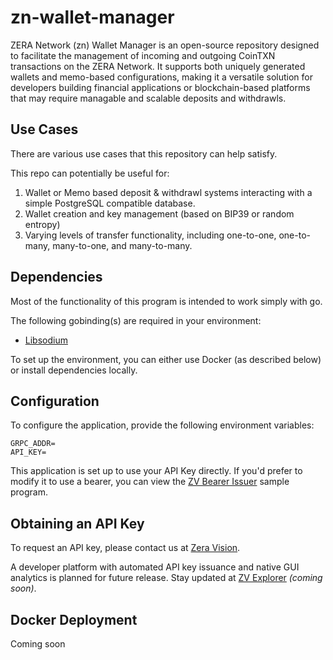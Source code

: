 # zn-wallet-manager
ZERA Network (zn) Wallet Manager is an open-source repository designed to facilitate the management of incoming and outgoing CoinTXN transactions on the ZERA Network. It supports both uniquely generated wallets and memo-based configurations, making it a versatile solution for developers building financial applications or blockchain-based platforms that may require managable and scalable deposits and withdrawls.

## Use Cases
There are various use cases that this repository can help satisfy.

This repo can potentially be useful for:
1. Wallet or Memo based deposit & withdrawl systems interacting with a simple PostgreSQL compatible database.
2. Wallet creation and key management (based on BIP39 or random entropy)
3. Varying levels of transfer functionality, including one-to-one, one-to-many, many-to-one, and many-to-many.

## Dependencies
Most of the functionality of this program is intended to work simply with go.

The following gobinding(s) are required in your environment:
- [Libsodium](github.com/GoKillers/libsodium-go/cryptosign)

To set up the environment, you can either use Docker (as described below) or install dependencies locally.

## Configuration
To configure the application, provide the following environment variables:

```plaintext
GRPC_ADDR=
API_KEY=
```

This application is set up to use your API Key directly. If you'd prefer to modify it to use a bearer, you can view the [ZV Bearer Issuer](https://github.com/ZeraVision/zv-bearer-issuer) sample program.

## Obtaining an API Key
To request an API key, please contact us at [Zera Vision](https://www.zera.vision/contact).

A developer platform with automated API key issuance and native GUI analytics is planned for future release. Stay updated at [ZV Explorer](https://explorer.zera.vision/apis) *(coming soon)*.

## Docker Deployment
Coming soon

